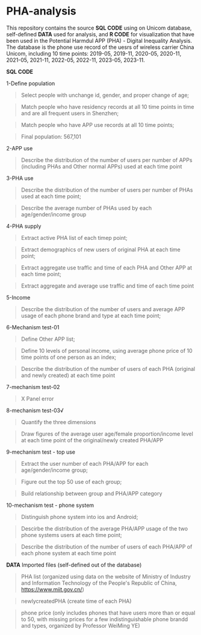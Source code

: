 # PHA-analysis

This repository contains the source **SQL CODE** using on Unicom database, self-defined **DATA** used for analysis, and **R CODE** for visualization that have been used in the Potential Harmdul APP (PHA) - Digital Inequality Analysis.
The database is the phone use record of the uesrs of wireless carrier China Unicom, including 10 time points: 2019-05, 2019-11, 2020-05, 2020-11, 2021-05, 2021-11, 2022-05, 2022-11, 2023-05, 2023-11.


**SQL CODE**

1-Define population
> Select people with unchange id, gender, and proper change of age;

> Match people who have residency records at all 10 time points in time and are all frequent users in Shenzhen;

> Match people who have APP use records at all 10 time points;

> Final population: 567,101
  
2-APP use

> Describe the distribution of the number of users per number of APPs (including PHAs and Other normal APPs) used at each time point

3-PHA use

> Describe the distribution of the number of users per number of PHAs used at each time point;

> Describe the average number of PHAs used by each age/gender/income group

4-PHA supply

> Extract active PHA list of each timep point;

> Extract demographics of new users of original PHA at each time point;

> Extract aggregate use traffic and time of each PHA and Other APP at each time point;

> Extract aggregate and average use traffic and time of each time point

5-Income

> Describe the distribution of the number of users and average APP usage of each phone brand and type at each time point;

6-Mechanism test-01

> Define Other APP list;

> Define 10 levels of personal income, using average phone price of 10 time points of one person as an index;

> Describe the distribution of the number of users of each PHA (original and newly created) at each time point

7-mechanism test-02

> X Panel error

8-mechanism test-03√

> Quantify the three dimensions

> Draw figures of the average user age/female proportion/income level at each time point of the original/newly created PHA/APP

9-mechanism test - top use

> Extract the user number of each PHA/APP for each age/gender/income group;

> Figure out the top 50 use of each group;

> Build relationship between group and PHA/APP category

10-mechanism test - phone system

> Distinguish phone system into ios and Android;

> Descirbe the distribution of the average PHA/APP usage of the two phone systems users at each time point;

> Describe the distribution of the number of users of each PHA/APP of each phone system at each time point 


**DATA**
Imported files (self-defined out of the database)

> PHA list (organized using data on the website of Ministry of Industry and Information Technology of the People's Republic of China, https://www.miit.gov.cn/)

> newlycreatedPHA (create time of each PHA)

> phone price (only includes phones that have users more than or equal to 50, with missing prices for a few indistinguishable phone brandd and types, organized by Professor WeiMing YE)
